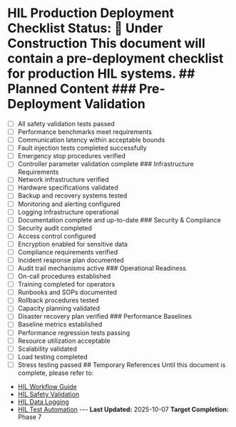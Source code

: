 # HIL Production Deployment Checklist **Status:** 🚧 Under Construction This document will contain a pre-deployment checklist for production HIL systems. ## Planned Content ### Pre-Deployment Validation
- [ ] All safety validation tests passed
- [ ] Performance benchmarks meet requirements
- [ ] Communication latency within acceptable bounds
- [ ] Fault injection tests completed successfully
- [ ] Emergency stop procedures verified
- [ ] Controller parameter validation complete ### Infrastructure Requirements
- [ ] Network infrastructure verified
- [ ] Hardware specifications validated
- [ ] Backup and recovery systems tested
- [ ] Monitoring and alerting configured
- [ ] Logging infrastructure operational
- [ ] Documentation complete and up-to-date ### Security & Compliance
- [ ] Security audit completed
- [ ] Access control configured
- [ ] Encryption enabled for sensitive data
- [ ] Compliance requirements verified
- [ ] Incident response plan documented
- [ ] Audit trail mechanisms active ### Operational Readiness
- [ ] On-call procedures established
- [ ] Training completed for operators
- [ ] Runbooks and SOPs documented
- [ ] Rollback procedures tested
- [ ] Capacity planning validated
- [ ] Disaster recovery plan verified ### Performance Baselines
- [ ] Baseline metrics established
- [ ] Performance regression tests passing
- [ ] Resource utilization acceptable
- [ ] Scalability validated
- [ ] Load testing completed
- [ ] Stress testing passed ## Temporary References Until this document is complete, please refer to:
- [HIL Workflow Guide](hil-workflow.md)
- [HIL Safety Validation](hil-safety-validation.md)
- [HIL Data Logging](../../reference/interfaces/hil_data_logging.md)
- [HIL Test Automation](../../reference/interfaces/hil_test_automation.md) --- **Last Updated:** 2025-10-07
**Target Completion:** Phase 7
